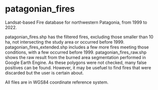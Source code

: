 # patagonian_fires

Landsat-based Fire database for northwestern Patagonia, from 1999 to 2022.  

patagonian_fires.shp has the filtered fires, excluding those smaller than 10 ha, not intersecting the study area or occurred before 1999.  
patagonian_fires_extended.shp includes a few more fires meeting those conditions, with a few occurred before 1999.
patagonian_fires_raw.shp shows the raw result from the burned area segmentation performed in Google Earth Engine. As these polygons were not checked, many false positives can be found. However, it may be usefuel to find fires that were discarded but the user is certain about.  
  
All files are in WGS84 coordinate reference system.
